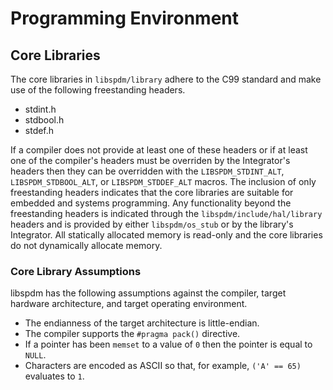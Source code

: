 # Programming Environment

## Core Libraries

The core libraries in `libspdm/library` adhere to the C99 standard and make use of the following
freestanding headers.
- stdint.h
- stdbool.h
- stdef.h

If a compiler does not provide at least one of these headers or if at least one of the compiler's
headers must be overriden by the Integrator's headers then they can be overridden with the
`LIBSPDM_STDINT_ALT`, `LIBSPDM_STDBOOL_ALT`, or `LIBSPDM_STDDEF_ALT` macros. The inclusion of only
freestanding headers indicates that the core libraries are suitable for embedded and systems
programming. Any functionality beyond the freestanding headers is indicated through the
`libspdm/include/hal/library` headers and is provided by either `libspdm/os_stub` or by the
library's Integrator. All statically allocated memory is read-only and the core libraries do not
dynamically allocate memory.

### Core Library Assumptions

libspdm has the following assumptions against the compiler, target hardware architecture, and target
operating environment.
- The endianness of the target architecture is little-endian.
- The compiler supports the `#pragma pack()` directive.
- If a pointer has been `memset` to a value of `0` then the pointer is equal to `NULL`.
- Characters are encoded as ASCII so that, for example, `('A' == 65)` evaluates to `1`.
